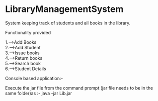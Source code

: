 # LibraryManagementSystem

System keeping track of students and all books in the library.

Functionality provided 

1.-->Add Books   
2.-->Add Student       
3.-->Issue books   
4.-->Return books   
5.-->Search book   
6.-->Student Details

Console based application:-

Execute the jar file from the command prompt (jar file needs to be in the same folder)as :- java -jar Lib.jar 
